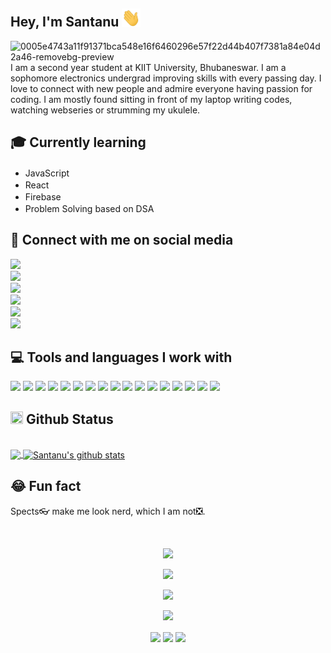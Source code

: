 <h2> Hey, I'm Santanu <img src="https://raw.githubusercontent.com/ABSphreak/ABSphreak/master/gifs/Hi.gif" width="30px"></h2><img align="right" src="https://i.ibb.co/xjNmLpZ/0005e4743a11f91371bca548e16f6460296e57f22d44b407f7381a84e04d2a46-removebg-preview.png" alt="0005e4743a11f91371bca548e16f6460296e57f22d44b407f7381a84e04d2a46-removebg-preview" border="0">
I am a second year student at KIIT University, Bhubaneswar. I am a sophomore electronics undergrad improving skills with every passing day. I love to connect with new people and admire everyone having passion for coding. I am mostly found sitting in front of my laptop writing codes, watching webseries or strumming my ukulele.

## 🎓 Currently learning 
  * JavaScript <img width="16" height="16" src="https://img.icons8.com/color/48/000000/javascript.png"/>
  * React <img width="16" height="16" src="https://img.icons8.com/color/48/000000/react-native.png"/>
  * Firebase <img width="16" height="16" src="https://img.icons8.com/color/48/000000/firebase.png"/>
  * Problem Solving based on DSA <img width="16" height="16" src="https://img.icons8.com/color/48/000000/google-code.png"/>
  
## 📲 Connect with me on social media 
<p align="left">
  <a target="_blank"href="https://www.linkedin.com/in/santanu-biswas-1482591a7/"><img src="https://img.shields.io/badge/linkedin-%230077B5.svg?&style=for-the-badge&logo=linkedin&logoColor=white" /></a>&nbsp;&nbsp;&nbsp;&nbsp;<br/>
  <a target="_blank"href="https://www.facebook.com/Neil7rockzz"><img src="https://img.shields.io/badge/-FACEBOOK-0066ff?&style=for-the-badge&logo=facebook&logoColor=white" /></a>&nbsp;&nbsp;&nbsp;&nbsp;<br/>
  <a target="_blank"href="https://github.com/SantanuxD"><img src="https://img.shields.io/badge/GitHub-black.svg?&style=for-the-badge&logo=github&logoColor=white" /></a>&nbsp;&nbsp;&nbsp;&nbsp;<br/>
  <a target="_blank"href="https://www.instagram.com/_.santanubiswas._/"><img src="https://img.shields.io/badge/-INSTAGRAM-cc0099?&style=for-the-badge&logo=instagram&logoColor=white" /></a>&nbsp;&nbsp;&nbsp;&nbsp;<br/>
  <a href="https://twitter.com/Santanu97990818"><img src="https://img.shields.io/badge/-TWITTER-1ca0f1?&style=for-the-badge&logo=twitter&logoColor=white"/></a>&nbsp;&nbsp;&nbsp;&nbsp;<br/>
  <a href="mailto:neil16biswas@gmail.com"><img src="https://img.shields.io/badge/gmail-%23D14836.svg?&style=for-the-badge&logo=gmail&logoColor=white" /></a>&nbsp;&nbsp;&nbsp;&nbsp;
  
</p>

## 💻 Tools and languages I work with
<div align items="left">
<img src="https://img.icons8.com/color/48/000000/python.png"/>
<img src="https://img.icons8.com/color/48/000000/c-programming.png"/>
<img src="https://img.icons8.com/color/48/000000/c-plus-plus-logo.png"/>
<img src="https://img.icons8.com/color/48/000000/java-coffee-cup-logo.png"/>
<img src="https://img.icons8.com/color/48/000000/html-5.png"/>
<img src="https://img.icons8.com/color/48/000000/css3.png"/>
<img src="https://img.icons8.com/color/48/000000/javascript.png"/>
<img src="https://img.icons8.com/color/48/000000/react-native.png"/> 
<img src="https://img.icons8.com/color/48/000000/nodejs.png"/>
<img src="https://img.icons8.com/color/48/000000/json--v1.png"/>
<img src="https://img.icons8.com/color/48/000000/visual-studio-code-2019.png"/>
<img src="https://img.icons8.com/color/48/000000/firebase.png"/>
<img src="https://img.icons8.com/color/48/000000/git.png"/>
<img src="https://img.icons8.com/ios/50/000000/heroku.png"/>
<img src="https://img.icons8.com/ios-filled/50/000000/github.png"/>
<img src="https://img.icons8.com/ios-filled/50/000000/console.png"/>
<img src="https://img.icons8.com/color/48/000000/google-cloud-platform.png"/>
</div>

## <img width="20" height="20" src="https://img.icons8.com/color/48/000000/github-2.png"/> Github Status
<br/>
<a href="https://github.com/SantanuxD">
  <img align="center" src="https://github-readme-stats.vercel.app/api/top-langs/?username=SantanuxD&theme=dark&hide_langs_below=1" />
</a>
<a href="https://github.com/SantanuxD">
 <img align="center" src="https://github-readme-stats.vercel.app/api?username=SantanuxD&show_icons=true&theme=dark" alt="Santanu's github stats"/>
</a>


## 😂 Fun fact
  Spects👓 make me look nerd, which I am not❎.

<br/>


<p align="center"><a target="https://github.com/SantanuxD/github-profile-trophy"><img src="https://github-profile-trophy.vercel.app/?username=SantanuxD&theme=onedark&row=2&column=3&margin-w=15&margin-h=15"></a></p>

<p align="center"><a target="https://github.com/SantanuxD/github-profile-trophy"><img src="https://metrics.lecoq.io/SantanuxD"></a></p>

<p align="center"><a target="https://github.com/SantanuxD/github-profile-trophy"><img src="https://github-readme-streak-stats.herokuapp.com/?username=SantanuxD"></a></p>



<p align="center"><a target="blank"><img src="https://visitor-badge.laobi.icu/badge?page_id=SantanuxD"></a></p>
<p align="center">
  <a href="https://twitter.com/Santanu97990818"><img align="center" width="22px" src="https://cdn.jsdelivr.net/npm/simple-icons@v3/icons/twitter.svg" /></a>
  <a target="_blank"href="https://www.linkedin.com/in/santanu-biswas-1482591a7/"><img align="center" width="22px" src="https://cdn.jsdelivr.net/npm/simple-icons@v3/icons/linkedin.svg" /></a>
  <a target="_blank"href="https://www.instagram.com/_.santanubiswas._/"><img align="center" width="22px" src="https://cdn.jsdelivr.net/npm/simple-icons@v3/icons/instagram.svg" /></a>
</p>



